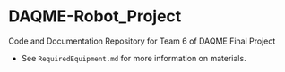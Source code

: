 # DAQME-Robot_Project
Code and Documentation Repository for Team 6 of DAQME Final Project



* See `RequiredEquipment.md` for more information on materials. 